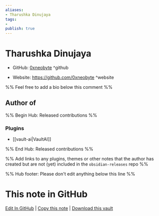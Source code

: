```yaml
---
aliases:
- Tharushka Dinujaya
tags:
- 
publish: true
---
```


# Tharushka Dinujaya

- GitHub: [0xneobyte](https://github.com/0xneobyte/) ^github
<!-- - Discord: `@` ^discord-->
- Website: <https://github.com/0xneobyte> ^website
<!-- - [[Publish sites|Publish site]]: <https://> ^publish-->

%% Feel free to add a bio below this comment %%


## Author of

%% Begin Hub: Released contributions %%
### Plugins
- [[vault-ai|VaultAI]]

%% End Hub: Released contributions %%

%% Add links to any plugins, themes or other notes that the author has created but are not (yet) included in the `obsidian-releases` repo %%

<!--
### Unlisted plugins
-->

<!--
### Others
-->

<!--
## Sponsor this author
-->

<!-- - [[GitHub sponsors]]: [Sponsor @0xneobyte on GitHub Sponsors](https://github.com/sponsors/0xneobyte) ^github-sponsor-->
<!-- - [[Buy me a coffee]]: <https://> ^buy-me-a-coffee-->
<!-- - [[PayPal]]: <https://> ^paypal-->
<!-- - [[Patreon]]: <https://> ^patreon-->

<!--
## Follow this author
-->

<!-- - [[YouTube Channels|On YouTube]]: <https://> ^youtube-->
<!-- - Twitter: <https://> ^twitter-->
<!-- - ... -->

%% Hub footer: Please don't edit anything below this line %%

# This note in GitHub

<span class="git-footer">[Edit In GitHub](https://github.dev/obsidian-community/obsidian-hub/blob/main/01%20-%20Community/People/0xneobyte.md "git-hub-edit-note") | [Copy this note](https://raw.githubusercontent.com/obsidian-community/obsidian-hub/main/01%20-%20Community/People/0xneobyte.md "git-hub-copy-note") | [Download this vault](https://github.com/obsidian-community/obsidian-hub/archive/refs/heads/main.zip "git-hub-download-vault") </span>
